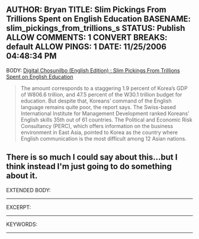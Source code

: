 AUTHOR: Bryan
TITLE: Slim Pickings From Trillions Spent on English Education
BASENAME: slim_pickings_from_trillions_s
STATUS: Publish
ALLOW COMMENTS: 1
CONVERT BREAKS: __default__
ALLOW PINGS: 1
DATE: 11/25/2006 04:48:34 PM
-----
BODY:
<a title="Digital Chosunilbo (English Edition) : Daily News in English About Korea" href="http://english.chosun.com/w21data/html/news/200611/200611160023.html">Digital Chosunilbo (English Edition) : Slim Pickings From Trillions Spent on English Education </a>

<blockquote>The amount corresponds to a staggering 1.9 percent of Korea’s GDP of W806.6 trillion, and 47.5 percent of the W30.1 trillion budget for education. But despite that, Koreans’ command of the English language remains quite poor, the report says. The Swiss-based International Institute for Management Development ranked Koreans’ English skills 35th out of 61 countries. The Political and Economic Risk Consultancy (PERC), which offers information on the business environment in East Asia, pointed to Korea as the country where English communication is the most difficult among 12 Asian nations.</blockquote>

There is so much I could say about this...but I think instead I'm just going to do something about it.
-----
EXTENDED BODY:

-----
EXCERPT:

-----
KEYWORDS:

-----


